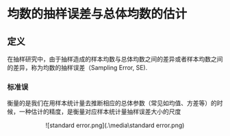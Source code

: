 # 均数的抽样误差与总体均数的估计

##  定义

在抽样研究中，由于抽样造成的样本均数与总体均数之间的差异或者样本均数之间的差异，称为均数的抽样误差（Sampling Error, SE).

### 标准误
衡量的是我们在用样本统计量去推断相应的总体参数（常见如均值、方差等）的时候，一种估计的精度，是衡量对应样本统计量抽样误差大小的尺度
<center>

![standard error.png](.\media\standard error.png)

</center>

